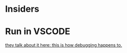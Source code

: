 # Insiders

# Run in VSCODE
[they talk about it here: this is how debugging happens to.](https://code.visualstudio.com/docs/python/python-web)